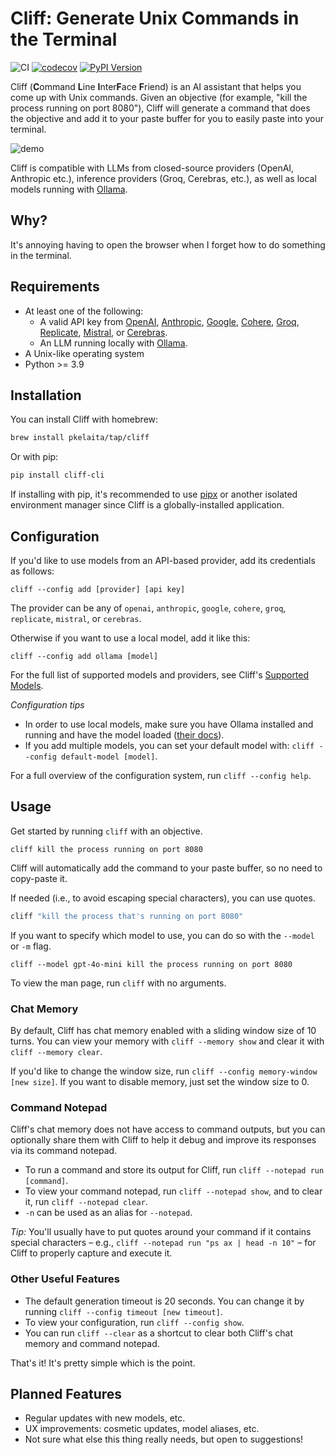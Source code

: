 # Cliff: Generate Unix Commands in the Terminal

![CI](https://github.com/pkelaita/cliff/actions/workflows/ci.yml/badge.svg) [![codecov](https://codecov.io/gh/pkelaita/Cliff/graph/badge.svg?token=oQ9Jp8spXX)](https://codecov.io/gh/pkelaita/Cliff) [![PyPI Version](https://badge.fury.io/py/cliff-cli.svg?timestamp=1747264492)](https://pypi.org/project/cliff-cli/)

Cliff (**C**ommand **L**ine **I**nter**F**ace **F**riend) is an AI assistant that helps you come up with Unix commands. Given an objective (for example, "kill the process running on port 8080"), Cliff will generate a command that does the objective and add it to your paste buffer for you to easily paste into your terminal.

![demo](https://i.imgur.com/uer28Mi.gif)

Cliff is compatible with LLMs from closed-source providers (OpenAI, Anthropic etc.), inference providers (Groq, Cerebras, etc.), as well as local models running with [Ollama](https://ollama.com/).

## Why?

It's annoying having to open the browser when I forget how to do something in the terminal.

## Requirements

- At least one of the following:
  - A valid API key from [OpenAI](https://platform.openai.com/), [Anthropic](https://www.anthropic.com/api), [Google](https://ai.google.dev/), [Cohere](https://cohere.com/), [Groq](https://console.groq.com/login), [Replicate](https://replicate.com/), [Mistral](https://docs.mistral.ai/deployment/laplateforme/overview/), or [Cerebras](https://cloud.cerebras.ai/).
  - An LLM running locally with [Ollama](https://ollama.com/).
- A Unix-like operating system
- Python >= 3.9

## Installation

You can install Cliff with homebrew:

```bash
brew install pkelaita/tap/cliff
```

Or with pip:

```bash
pip install cliff-cli
```

If installing with pip, it's recommended to use [pipx](https://pipx.pypa.io/stable/) or another isolated environment manager since Cliff is a globally-installed application.

## Configuration

If you'd like to use models from an API-based provider, add its credentials as follows:

```
cliff --config add [provider] [api key]
```

The provider can be any of `openai`, `anthropic`, `google`, `cohere`, `groq`, `replicate`, `mistral`, or `cerebras`.

Otherwise if you want to use a local model, add it like this:

```
cliff --config add ollama [model]
```

For the full list of supported models and providers, see Cliff's [Supported Models](docs/supported_models.md).

_Configuration tips_

- In order to use local models, make sure you have Ollama installed and running and have the model loaded ([their docs](https://github.com/ollama/ollama#readme)).
- If you add multiple models, you can set your default model with: `cliff --config default-model [model]`.

For a full overview of the configuration system, run `cliff --config help`.

## Usage

Get started by running `cliff` with an objective.

```
cliff kill the process running on port 8080
```

Cliff will automatically add the command to your paste buffer, so no need to copy-paste it.

If needed (i.e., to avoid escaping special characters), you can use quotes.

```bash
cliff "kill the process that's running on port 8080"
```

If you want to specify which model to use, you can do so with the `--model` or `-m` flag.

```
cliff --model gpt-4o-mini kill the process running on port 8080
```

To view the man page, run `cliff` with no arguments.

### Chat Memory

By default, Cliff has chat memory enabled with a sliding window size of 10 turns. You can view your memory with `cliff --memory show` and clear it with `cliff --memory clear`.

If you'd like to change the window size, run `cliff --config memory-window [new size]`. If you want to disable memory, just set the window size to 0.

### Command Notepad

Cliff's chat memory does not have access to command outputs, but you can optionally share them with Cliff to help it debug and improve its responses via its command notepad.

- To run a command and store its output for Cliff, run `cliff --notepad run [command]`.
- To view your command notepad, run `cliff --notepad show`, and to clear it, run `cliff --notepad clear`.
- `-n` can be used as an alias for `--notepad`.

_Tip:_ You'll usually have to put quotes around your command if it contains special characters – e.g., `cliff --notepad run "ps ax | head -n 10"` – for Cliff to properly capture and execute it.

### Other Useful Features

- The default generation timeout is 20 seconds. You can change it by running `cliff --config timeout [new timeout]`.
- To view your configuration, run `cliff --config show`.
- You can run `cliff --clear` as a shortcut to clear both Cliff's chat memory and command notepad.

That's it! It's pretty simple which is the point.

## Planned Features

- Regular updates with new models, etc.
- UX improvements: cosmetic updates, model aliases, etc.
- Not sure what else this thing really needs, but open to suggestions!
